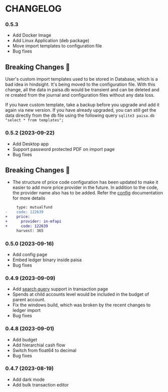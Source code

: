 # CHANGELOG

### 0.5.3

* Add Docker Image
* Add Linux Application (deb package)
* Move import templates to configuration file
* Bug fixes

## Breaking Changes :rotating_light:

User's custom import templates used to be stored in Database, which is
a bad idea in hindsight. It's being moved to the configuration
file. With this change, all the data in paisa.db would be transient
and can be deleted and re created from the journal and configuration
files without any data loss.

If you have custom template, take a backup before you upgrade and add
it again via new version. If you have already upgraded, you can still
get the data directly from the db file using the following query
`sqlite3 paisa.db "select * from templates";`


### 0.5.2 (2023-09-22)

* Add Desktop app
* Support password protected PDF on import page
* Bug fixes

## Breaking Changes :rotating_light:

* The structure of price code configuration has been updated to make
  it easier to add more price provider in the future. In addition to
  the code, the provider name also has to be added. Refer the
  [config](https://paisa.fyi/reference/config/) documentation for more details

```diff
     type: mutualfund
-    code: 122639
+    price:
+      provider: in-mfapi
+      code: 122639
     harvest: 365
```


### 0.5.0 (2023-09-16)

* Add config page
* Embed ledger binary inside paisa
* Bug fixes

### 0.4.9 (2023-09-09)

* Add [search query](https://paisa.fyi/reference/bulk-edit/#search) support in transaction page
* Spends at child accounts level would be included in the budget of
  parent account.
* Fix the windows build, which was broken by the recent changes to
  ledger import
* Bug fixes

### 0.4.8 (2023-09-01)

* Add budget
* Add hierarchial cash flow
* Switch from float64 to decimal
* Bug fixes


### 0.4.7 (2023-08-19)

* Add dark mode
* Add bulk transaction editor
